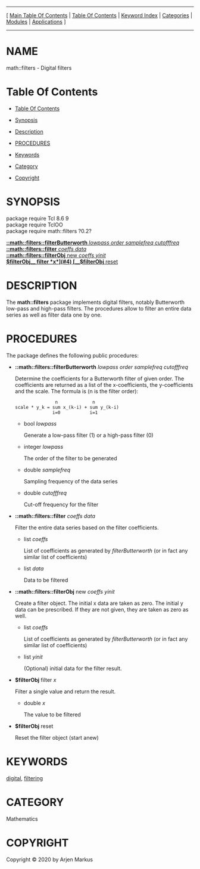 
[//000000001]: # (math::filters \- Tcl Math Library)
[//000000002]: # (Generated from file 'filtergen\.man' by tcllib/doctools with format 'markdown')
[//000000003]: # (Copyright &copy; 2020 by Arjen Markus)
[//000000004]: # (math::filters\(n\) 0\.2 tcllib "Tcl Math Library")

<hr> [ <a href="../../../../toc.md">Main Table Of Contents</a> &#124; <a
href="../../../toc.md">Table Of Contents</a> &#124; <a
href="../../../../index.md">Keyword Index</a> &#124; <a
href="../../../../toc0.md">Categories</a> &#124; <a
href="../../../../toc1.md">Modules</a> &#124; <a
href="../../../../toc2.md">Applications</a> ] <hr>

# NAME

math::filters \- Digital filters

# <a name='toc'></a>Table Of Contents

  - [Table Of Contents](#toc)

  - [Synopsis](#synopsis)

  - [Description](#section1)

  - [PROCEDURES](#section2)

  - [Keywords](#keywords)

  - [Category](#category)

  - [Copyright](#copyright)

# <a name='synopsis'></a>SYNOPSIS

package require Tcl 8\.6 9  
package require TclOO  
package require math::filters ?0\.2?  

[__::math::filters::filterButterworth__ *lowpass* *order* *samplefreq* *cutofffreq*](#1)  
[__::math::filters::filter__ *coeffs* *data*](#2)  
[__::math::filters::filterObj__ new *coeffs* *yinit*](#3)  
[__$filterObj__ filter *x*](#4)  
[__$filterObj__ reset](#5)  

# <a name='description'></a>DESCRIPTION

The __math::filters__ package implements digital filters, notably
Butterworth low\-pass and high\-pass filters\. The procedures allow to filter an
entire data series as well as filter data one by one\.

# <a name='section2'></a>PROCEDURES

The package defines the following public procedures:

  - <a name='1'></a>__::math::filters::filterButterworth__ *lowpass* *order* *samplefreq* *cutofffreq*

    Determine the coefficients for a Butterworth filter of given order\. The
    coefficients are returned as a list of the x\-coefficients, the
    y\-coefficients and the scale\. The formula is \(n is the filter order\):

                       n             n
        scale * y_k = sum x_(k-i) + sum y_(k-i)
                      i=0           i=1

      * bool *lowpass*

        Generate a low\-pass filter \(1\) or a high\-pass filter \(0\)

      * integer *lowpass*

        The order of the filter to be generated

      * double *samplefreq*

        Sampling frequency of the data series

      * double *cutofffreq*

        Cut\-off frequency for the filter

  - <a name='2'></a>__::math::filters::filter__ *coeffs* *data*

    Filter the entire data series based on the filter coefficients\.

      * list *coeffs*

        List of coefficients as generated by *filterButterworth* \(or in fact
        any similar list of coefficients\)

      * list *data*

        Data to be filtered

  - <a name='3'></a>__::math::filters::filterObj__ new *coeffs* *yinit*

    Create a filter object\. The initial x data are taken as zero\. The initial y
    data can be prescribed\. If they are not given, they are taken as zero as
    well\.

      * list *coeffs*

        List of coefficients as generated by *filterButterworth* \(or in fact
        any similar list of coefficients\)

      * list *yinit*

        \(Optional\) initial data for the filter result\.

  - <a name='4'></a>__$filterObj__ filter *x*

    Filter a single value and return the result\.

      * double *x*

        The value to be filtered

  - <a name='5'></a>__$filterObj__ reset

    Reset the filter object \(start anew\)

# <a name='keywords'></a>KEYWORDS

[digital](\.\./\.\./\.\./\.\./index\.md\#digital),
[filtering](\.\./\.\./\.\./\.\./index\.md\#filtering)

# <a name='category'></a>CATEGORY

Mathematics

# <a name='copyright'></a>COPYRIGHT

Copyright &copy; 2020 by Arjen Markus
